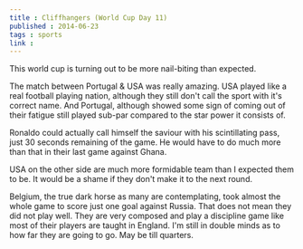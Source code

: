 ```yaml
---
title : Cliffhangers (World Cup Day 11)
published : 2014-06-23
tags : sports
link : 
---
```


This world cup is turning out to be more nail-biting than expected.

The match between Portugal & USA was really amazing. USA played like a real football playing nation, although they still don't call the sport with it's correct name. And Portugal, although showed some sign of coming out of their fatigue still played sub-par compared to the star power it consists of.

Ronaldo could actually call himself the saviour with his scintillating pass, just 30 seconds remaining of the game. He would have to do much more than that in their last game against Ghana.

USA on the other side are much more formidable team than I expected them to be. It would be a shame if they don't make it to the next round.

Belgium, the true dark horse as many are contemplating, took almost the whole game to score just one goal against Russia. That does not mean they did not play well. They are very composed and play a discipline game like most of their players are taught in England. I'm still in double minds as to how far they are going to go. May be till quarters.